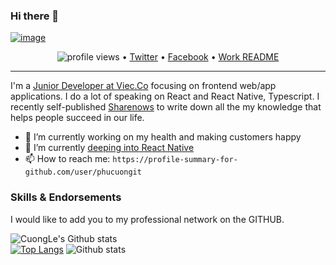 ### Hi there 👋

[![image](https://i.imgur.com/xVVzoYk.jpg)](https://github.com/phucuongit?tab=repositories)

<p align="center">
  <img src="https://gpvc.arturio.dev/phucuongit" alt="profile views"> •   
  <a href="https://twitter.com/CuongLe96327730/follow?screen_name=swyx&amp;tw_p=followbutton" rel="nofollow">Twitter</a> •
  <a href="https://www.facebook.com/phucuong2106/" rel="nofollow">Facebook</a> •
  <a href="https://github.com/phucuongit/README">Work README</a>
</p>

---

I'm a [Junior Developer at Viec.Co](https://viec.co/) focusing on frontend web/app applications. I do a lot of speaking on React and React Native, Typescript. I recently self-published <a href="http://sharenows.com/">Sharenows</a> to write down all the my knowledge that helps people succeed in our life.

- 🔭 I’m currently working on my health and making customers happy
- 💬 I’m currently [deeping into React Native](https://reactnative.dev/)
- 📫 How to reach me: `https://profile-summary-for-github.com/user/phucuongit`

<!--START_SECTION:skill-->

### Skills & Endorsements

I would like to add you to my professional network on the GITHUB.


![CuongLe's Github stats](https://github-readme-stats.vercel.app/api?username=phucuongit&show_icons=true)
<br/>
[![Top Langs](https://github-readme-stats.vercel.app/api/top-langs/?username=phucuongit&layout=compact)](https://github.com/phucuongit/)
![Github stats](https://i.imgur.com/7aTwo6C.png)

